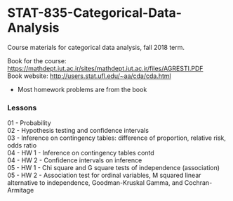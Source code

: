 # STAT-835-Categorical-Data-Analysis
Course materials for categorical data analysis, fall 2018 term.

Book for the course: https://mathdept.iut.ac.ir/sites/mathdept.iut.ac.ir/files/AGRESTI.PDF  
Book website: http://users.stat.ufl.edu/~aa/cda/cda.html  
* Most homework problems are from the book

### Lessons  
01 - Probability  
02 - Hypothesis testing and confidence intervals  
03 - Inference on contingency tables: difference of proportion, relative risk, odds ratio  
04 - HW 1 - Inference on contingency tables contd  
04 - HW 2 - Confidence intervals on inference  
05 - HW 1 - Chi square and G square tests of independence (association)  
05 - HW 2 - Association test for ordinal variables, M squared linear alternative to independence, Goodman-Kruskal Gamma, and Cochran-Armitage
